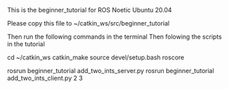 This is the beginner_tutorial for ROS Noetic
Ubuntu 20.04

Please copy this file to ~/catkin_ws/src/beginner_tutorial

Then run the following commands in the terminal
Then folowing the scripts in the tutorial

cd ~/catkin_ws
catkin_make
source devel/setup.bash
roscore

rosrun beginner_tutorial add_two_ints_server.py
rosrun beginner_tutorial add_two_ints_client.py 2 3



